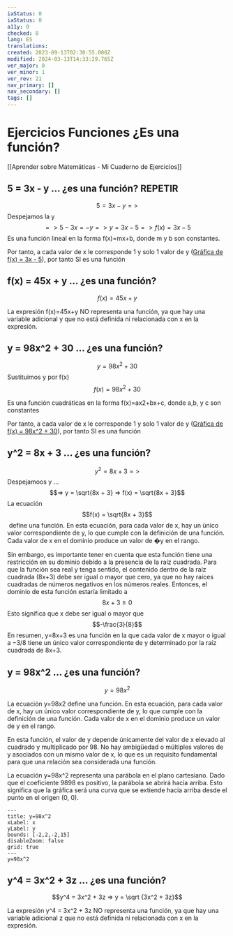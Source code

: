 ```yaml
---
iaStatus: 0
iaStatus: 0
a11y: 0
checked: 0
lang: ES
translations: 
created: 2023-09-13T02:30:55.000Z
modified: 2024-03-13T14:33:29.765Z
ver_major: 0
ver_minor: 1
ver_rev: 21
nav_primary: []
nav_secondary: []
tags: []
---
```

# Ejercicios Funciones ¿Es una función?

[[Aprender sobre Matemáticas - Mi Cuaderno de Ejercicios]]

## 5 = 3x - y ... ¿es una función? REPETIR

$$5 = 3x - y =>$$
Despejamos la y $$=> 5 - 3x = -y => y = 3x - 5 => f(x) = 3x - 5 $$
Es una función lineal en la forma f(x)=mx+b, donde m y b son constantes.

Por tanto, a cada valor de x le corresponde 1 y solo 1 valor de y ([Gráfica de f(x) = 3x - 5](https://www.google.com/search?q=f%28x%29+%3D+3x+-+5&source=hp&ei=3YHHZPKuB8esqtsPsPGbmA4&iflsig=AD69kcEAAAAAZMeP7ZR9VVGVNBQX__v6oyAugvxB5lBC&ved=0ahUKEwiykcHq07iAAxVHlmoFHbD4BuMQ4dUDCAw&uact=5&oq=f%28x%29+%3D+3x+-+5&gs_lp=Egdnd3Mtd2l6Ig1mKHgpID0gM3ggLSA1MgUQABiABDIGEAAYFhgeMgYQABgWGB4yBhAAGBYYHjIGEAAYFhgeMgYQABgWGB4yBhAAGBYYHjIGEAAYFhgeMgYQABgWGB4yBhAAGBYYHkigB1C9AVi9AXABeACQAQCYAbsBoAG7AaoBAzAuMbgBA8gBAPgBAvgBAagCCsICDhAAGOoCGLQCGNkCGOUCwgIQEC4YAxiPARjqAhiMAxjlAg&sclient=gws-wiz)), por tanto SI es una función

## f(x) = 45x + y ... ¿es una función? 

 $$f(x) = 45x + y$$
 
La expresión f(x)=45x+y NO representa una función, ya que hay una variable adicional y que no está definida ni relacionada con x en la expresión. 
 

## y = 98x^2 + 30 ... ¿es una función? 

$$y = 98x^2 + 30$$
Sustituimos y por f(x) $$f(x) = 98x^2 + 30$$

Es una función cuadráticas en la forma f(x)=ax2+bx+c, donde a,b, y c son constantes

Por tanto, a cada valor de x le corresponde 1 y solo 1 valor de y ([Gráfica de f(x) = 98x^2 + 30](https://www.google.com/search?q=f%28x%29+%3D+98x%5E2+%2B+30&source=hp&ei=cYLHZP2LN-mpqtsP1tyYqAo&iflsig=AD69kcEAAAAAZMeQgQGO01Kik-G6JCYhPAvoCv_daDl0&ved=0ahUKEwi9iLqx1LiAAxXplGoFHVYuBqUQ4dUDCAw&uact=5&oq=f%28x%29+%3D+98x%5E2+%2B+30&gs_lp=Egdnd3Mtd2l6IhFmKHgpID0gOTh4XjIgKyAzMDIFEAAYogQyCBAAGIkFGKIEMgUQABiiBDIFEAAYogRI5AtQAFgAcAB4AJABAJgBgQKgAYECqgEDMi0xuAEDyAEA-AEC-AEB&sclient=gws-wiz)), por tanto SI es una función

## y^2 = 8x + 3 ... ¿es una función? 

$$y^2 = 8x + 3 =>$$
Despejamoos y ... $$=> y = \sqrt{8x + 3} => f(x) = \sqrt{8x + 3}$$
La ecuación $$f(x) = \sqrt{8x + 3}$$​
define una función. En esta ecuación, para cada valor de x, hay un único valor correspondiente de y, lo que cumple con la definición de una función. Cada valor de x en el dominio produce un valor de �y en el rango.

Sin embargo, es importante tener en cuenta que esta función tiene una restricción en su dominio debido a la presencia de la raíz cuadrada. Para que la función sea real y tenga sentido, el contenido dentro de la raíz cuadrada (8x+3) debe ser igual o mayor que cero, ya que no hay raíces cuadradas de números negativos en los números reales. Entonces, el dominio de esta función estaría limitado a $$8x+3≥0$$Esto significa que x debe ser igual o mayor que $$-\frac{3}{8}$$
En resumen, y=8x+3​ es una función en la que cada valor de x mayor o igual a −3/8​ tiene un único valor correspondiente de y determinado por la raíz cuadrada de 8x+3.


## y = 98x^2 ... ¿es una función? 

$$y = 98x^2$$

La ecuación y=98x2 define una función. En esta ecuación, para cada valor de x, hay un único valor correspondiente de y, lo que cumple con la definición de una función. Cada valor de x en el dominio produce un valor de y en el rango.

En esta función, el valor de y depende únicamente del valor de x elevado al cuadrado y multiplicado por 98. No hay ambigüedad o múltiples valores de y asociados con un mismo valor de x, lo que es un requisito fundamental para que una relación sea considerada una función.

La ecuación y=98x^2 representa una parábola en el plano cartesiano. Dado que el coeficiente 9898 es positivo, la parábola se abrirá hacia arriba. Esto significa que la gráfica será una curva que se extiende hacia arriba desde el punto en el origen (0, 0).


```functionplot
---
title: y=98x^2
xLabel: x
yLabel: y
bounds: [-2,2,-2,15]
disableZoom: false
grid: true
---
y=98x^2
```
## y^4 = 3x^2 + 3z ... ¿es una función? 

$$y^4 = 3x^2 + 3z => y = \sqrt {3x^2 + 3z}$$

La expresión y^4 = 3x^2 + 3z  NO representa una función, ya que hay una variable adicional z que no está definida ni relacionada con x en la expresión. 